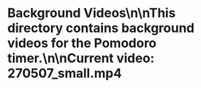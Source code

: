 # Background Videos\n\nThis directory contains background videos for the Pomodoro timer.\n\nCurrent video: 270507_small.mp4
